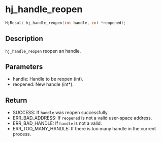# hj_handle_reopen

```c
HjResult hj_handle_reopen(int handle, int *reopened);
```

## Description

`hj_handle_reopen` reopen an handle.

## Parameters

- handle: Handle to be reopen (int).
- reopened: New handle (int*).

## Return

- SUCCESS: If `handle` was reopen successfully.
- ERR_BAD_ADDRESS: If `reopened` is not a valid user-space address.
- ERR_BAD_HANDLE: If `handle` is not a valid.
- ERR_TOO_MANY_HANDLE: If there is too many handle in the current process.
